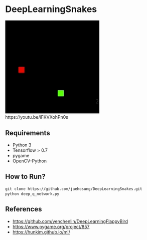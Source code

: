 # DeepLearningSnakes

<img src="./images/snake_low.gif" width="300">
https://youtu.be/iFKVXohPn0s

## Requirements
- Python 3
- Tensorflow > 0.7
- pygame
- OpenCV-Python

## How to Run?
```
git clone https://github.com/jaehosung/DeepLearningSnakes.git
python deep_q_network.py
```

## References
 - https://github.com/yenchenlin/DeepLearningFlappyBird
 - https://www.pygame.org/project/857
 - https://hunkim.github.io/ml/
 
